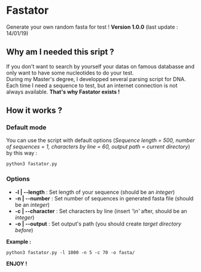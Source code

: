 # Fastator
Generate your own random fasta for test !
**Version 1.0.0** (last update : 14/01/19)

## Why am I needed this sript ? 

If you don't want to search by yourself your datas on famous databasse and only want to have some nucleotides to do your test.     
During my Master's degree, I developped several parsing script for DNA. Each time I need a sequence to test, but an internet connection is not always available. **That's why Fastator exists !**


## How it works ? 

### Default mode

You can use the script with default options (*Sequence length = 500, number of sequences = 1, characters by line = 60, output path = current directory*) by this way : 

```
python3 fastator.py
```

### Options 

- **-l | --length** : Set length of your sequence (should be an *integer*)
- **-n | --number** : Set number of sequences in generated fasta file (should be an *integer*)
- **-c | --character** : Set characters by line (insert *'\n'* after, should be an *integer*)
- **-o | --output** : Set output's path (you should create *target directory before*)

**Example :** 

```
python3 fastator.py -l 1000 -n 5 -c 70 -o fasta/
```

**ENJOY !**


